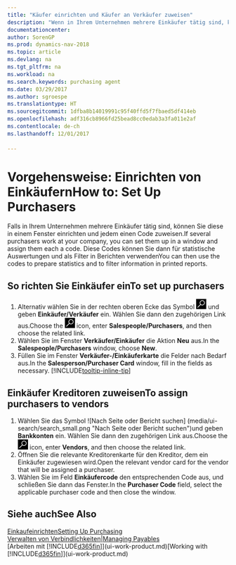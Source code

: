```yaml
---
title: "Käufer einrichten und Käufer an Verkäufer zuweisen"
description: "Wenn in Ihrem Unternehmen mehrere Einkäufer tätig sind, können Sie diese für statistische Analyse organisieren."
documentationcenter: 
author: SorenGP
ms.prod: dynamics-nav-2018
ms.topic: article
ms.devlang: na
ms.tgt_pltfrm: na
ms.workload: na
ms.search.keywords: purchasing agent
ms.date: 03/29/2017
ms.author: sgroespe
ms.translationtype: HT
ms.sourcegitcommit: 1dfba8b14019991c95f40ffd5f7fbaed5df414eb
ms.openlocfilehash: adf316cb8966fd25bead8cc0edab3a3fa011e2af
ms.contentlocale: de-ch
ms.lasthandoff: 12/01/2017

---
```

# <a name="how-to-set-up-purchasers"></a><span data-ttu-id="5b29f-103">Vorgehensweise: Einrichten von Einkäufern</span><span class="sxs-lookup"><span data-stu-id="5b29f-103">How to: Set Up Purchasers</span></span>
<span data-ttu-id="5b29f-104">Falls in Ihrem Unternehmen mehrere Einkäufer tätig sind, können Sie diese in einem Fenster einrichten und jedem einen Code zuweisen.</span><span class="sxs-lookup"><span data-stu-id="5b29f-104">If several purchasers work at your company, you can set them up in a window and assign them each a code.</span></span> <span data-ttu-id="5b29f-105">Diese Codes können Sie dann für statistische Auswertungen und als Filter in Berichten verwenden</span><span class="sxs-lookup"><span data-stu-id="5b29f-105">You can then use the codes to prepare statistics and to filter information in printed reports.</span></span>

## <a name="to-set-up-purchasers"></a><span data-ttu-id="5b29f-106">So richten Sie Einkäufer ein</span><span class="sxs-lookup"><span data-stu-id="5b29f-106">To set up purchasers</span></span>
1. <span data-ttu-id="5b29f-107">Alternativ wählen Sie in der rechten oberen Ecke das Symbol ![Nach Seite oder Bericht suchen](media/ui-search/search_small.png "Nach Seite oder Bericht suchen") und geben **Einkäufer/Verkäufer** ein. Wählen Sie dann den zugehörigen Link aus.</span><span class="sxs-lookup"><span data-stu-id="5b29f-107">Choose the ![Search for Page or Report](media/ui-search/search_small.png "Search for Page or Report icon") icon, enter **Salespeople/Purchasers**, and then choose the related link.</span></span>
2. <span data-ttu-id="5b29f-108">Wählen Sie im Fenster **Verkäufer/Einkäufer** die Aktion **Neu** aus.</span><span class="sxs-lookup"><span data-stu-id="5b29f-108">In the **Salespeople/Purchasers** window, choose **New**.</span></span>
3. <span data-ttu-id="5b29f-109">Füllen Sie im Fenster **Verkäufer-/Einkäuferkarte** die Felder nach Bedarf aus.</span><span class="sxs-lookup"><span data-stu-id="5b29f-109">In the **Salesperson/Purchaser Card** window, fill in the fields as necessary.</span></span> [!INCLUDE[tooltip-inline-tip](includes/tooltip-inline-tip_md.md)]

## <a name="to-assign-purchasers-to-vendors"></a><span data-ttu-id="5b29f-110">Einkäufer Kreditoren zuweisen</span><span class="sxs-lookup"><span data-stu-id="5b29f-110">To assign purchasers to vendors</span></span>
1. <span data-ttu-id="5b29f-111">Wählen Sie das Symbol ![Nach Seite oder Bericht suchen] (media/ui-search/search_small.png "Nach Seite oder Bericht suchen")und geben **Bankkonten** ein. Wählen Sie dann den zugehörigen Link aus.</span><span class="sxs-lookup"><span data-stu-id="5b29f-111">Choose the ![Search for Page or Report](media/ui-search/search_small.png "Search for Page or Report icon") icon, enter **Vendors**, and then choose the related link.</span></span>
2. <span data-ttu-id="5b29f-112">Öffnen Sie die relevante Kreditorenkarte für den Kreditor, dem ein Einkäufer zugewiesen wird.</span><span class="sxs-lookup"><span data-stu-id="5b29f-112">Open the relevant vendor card for the vendor that will be assigned a purchaser.</span></span>
3. <span data-ttu-id="5b29f-113">Wählen Sie im Feld **Einkäufercode** den entsprechenden Code aus, und schließen Sie dann das Fenster.</span><span class="sxs-lookup"><span data-stu-id="5b29f-113">In the **Purchaser Code** field, select the applicable purchaser code and then close the window.</span></span>

## <a name="see-also"></a><span data-ttu-id="5b29f-114">Siehe auch</span><span class="sxs-lookup"><span data-stu-id="5b29f-114">See Also</span></span>
[<span data-ttu-id="5b29f-115">Einkaufeinrichten</span><span class="sxs-lookup"><span data-stu-id="5b29f-115">Setting Up Purchasing</span></span>](purchasing-setup-purchasing.md)  
[<span data-ttu-id="5b29f-116">Verwalten von Verbindlichkeiten|</span><span class="sxs-lookup"><span data-stu-id="5b29f-116">Managing Payables</span></span>](payables-manage-payables.md)  
<span data-ttu-id="5b29f-117">[Arbeiten mit [!INCLUDE[d365fin](includes/d365fin_md.md)]](ui-work-product.md)</span><span class="sxs-lookup"><span data-stu-id="5b29f-117">[Working with [!INCLUDE[d365fin](includes/d365fin_md.md)]](ui-work-product.md)</span></span>


